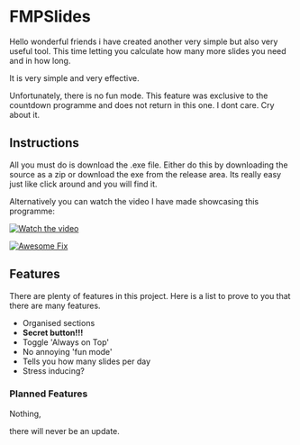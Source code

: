 # FMPSlides

Hello wonderful friends i have created another very simple but also very useful tool. This time letting you calculate how many more slides you need and in how long. 

It is very simple and very effective.

Unfortunately, there is no fun mode.
This feature was exclusive to the countdown programme and does not return in this one. I dont care. Cry about it.

## Instructions
All you must do is download the .exe file. Either do this by downloading the source as a zip or download the exe from the release area. Its really easy just like click around and you will find it.

Alternatively you can watch the video I have made showcasing this programme: 

[![Watch the video](https://img.youtube.com/vi/oEP5_Q29k14/hqdefault.jpg)](https://www.youtube.com/watch?v=oEP5_Q29k14)

[![Awesome Fix]()](https://www.youtube.com/watch?v=etwIiLHbGbo)

## Features

There are plenty of features in this project. Here is a list to prove to you that there are many features.

- Organised sections
- **Secret button!!!**
- Toggle 'Always on Top'
- No annoying 'fun mode'
- Tells you how many slides per day
- Stress inducing?
  
### Planned Features

Nothing,

there will never be an update.
